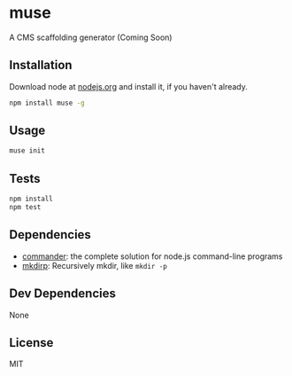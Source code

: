 # muse 

A CMS scaffolding generator (Coming Soon)

## Installation

Download node at [nodejs.org](http://nodejs.org) and install it, if you haven't already.

```sh
npm install muse -g
```

## Usage

```sh
muse init
```

## Tests

```sh
npm install
npm test
```

## Dependencies

- [commander](https://github.com/tj/commander.js): the complete solution for node.js command-line programs
- [mkdirp](https://github.com/substack/node-mkdirp): Recursively mkdir, like `mkdir -p`

## Dev Dependencies

None

## License

MIT
